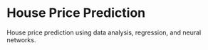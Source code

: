 # House Price Prediction
House price prediction using data analysis, regression, and neural networks.
